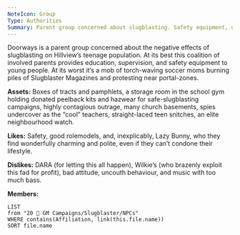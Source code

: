 ```yaml
---
NoteIcon: Group
Type: Authorities
Summary: Parent group concerned about slugblasting. Safety equipment, or a mob.
---
```

Doorways is a parent group concerned about the negative effects of slugblasting on Hillview’s teenage population. At its best this coalition of involved parents provides education, supervision, and safety equipment to young people. At its worst it’s a mob of torch-waving soccer moms burning piles of Slugblaster Magazines and protesting near portal-zones.

**Assets:**
Boxes of tracts and pamphlets, a storage room in the school gym holding donated peelback kits and hazwear for safe-slugblasting campaigns, highly contagious outrage, many church basements, spies undercover as the “cool” teachers, straight-laced teen snitches, an elite neighbourhood watch.

**Likes:**
Safety, good rolemodels, and, inexplicably, Lazy Bunny, who they find wonderfully charming and polite, even if they can’t condone their lifestyle.

**Dislikes:**
DARA (for letting this all happen), Wilkie’s (who brazenly exploit this fad for profit), bad attitude, uncouth behaviour, and music with too much bass.

**Members:**
```dataview
LIST
from "20 🌟 GM Campaigns/Slugblaster/NPCs"
WHERE contains(Affiliation, link(this.file.name))
SORT file.name
```